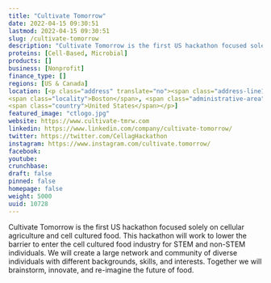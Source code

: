 ```yaml
---
title: "Cultivate Tomorrow"
date: 2022-04-15 09:30:51
lastmod: 2022-04-15 09:30:51
slug: /cultivate-tomorrow
description: "Cultivate Tomorrow is the first US hackathon focused solely on cellular agriculture and cell cultured food. This hackathon will work to lower the barrier to enter the cell cultured food industry for STEM and non-STEM individuals. We will create a large network and community of diverse individuals with different backgrounds, skills, and interests. Together we will brainstorm, innovate, and re-imagine the future of food."
proteins: [Cell-Based, Microbial]
products: []
business: [Nonprofit]
finance_type: []
regions: [US & Canada]
location: [<p class="address" translate="no"><span class="address-line1">City Hall Square 2</span><br>
<span class="locality">Boston</span>, <span class="administrative-area">Massachusetts</span> <span class="postal-code">02203</span><br>
<span class="country">United States</span></p>]
featured_image: "ctlogo.jpg"
website: https://www.cultivate-tmrw.com
linkedin: https://www.linkedin.com/company/cultivate-tomorrow/
twitter: https://twitter.com/CellagHackathon
instagram: https://www.instagram.com/cultivate.tomorrow/
facebook: 
youtube: 
crunchbase: 
draft: false
pinned: false
homepage: false
weight: 5000
uuid: 10728
---
```

Cultivate Tomorrow is the first US hackathon focused solely on cellular agriculture and cell cultured food. This hackathon will work to lower the barrier to enter the cell cultured food industry for STEM and non-STEM individuals. We will create a large network and community of diverse individuals with different backgrounds, skills, and interests. Together we will brainstorm, innovate, and re-imagine the future of food.
